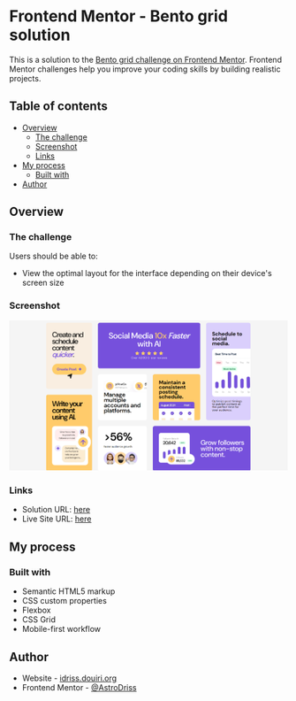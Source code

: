 # Frontend Mentor - Bento grid solution

This is a solution to the [Bento grid challenge on Frontend Mentor](https://www.frontendmentor.io/challenges/bento-grid-RMydElrlOj). Frontend Mentor challenges help you improve your coding skills by building realistic projects.

## Table of contents

- [Overview](#overview)
  - [The challenge](#the-challenge)
  - [Screenshot](#screenshot)
  - [Links](#links)
- [My process](#my-process)
  - [Built with](#built-with)
- [Author](#author)

## Overview

### The challenge

Users should be able to:

- View the optimal layout for the interface depending on their device's screen size

### Screenshot

![](./screenshot.png)

### Links

- Solution URL: [here](idriss.douiri.org)
- Live Site URL: [here](idriss.douiri.org)

## My process

### Built with

- Semantic HTML5 markup
- CSS custom properties
- Flexbox
- CSS Grid
- Mobile-first workflow

## Author

- Website - [idriss.douiri.org](https://idriss.douiri.org)
- Frontend Mentor - [@AstroDriss](https://www.frontendmentor.io/profile/AstroDriss)

